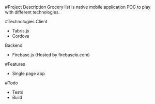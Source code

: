 #Project Description
Grocery list is native mobile application
POC to play with different technologies.

#Technologies
Client
* Tabris.js
* Cordova


Backend
* Firebase.js (Hosted by firebaseio.com)

#Features
* Single page app

#Todo
* Tests
* Build

